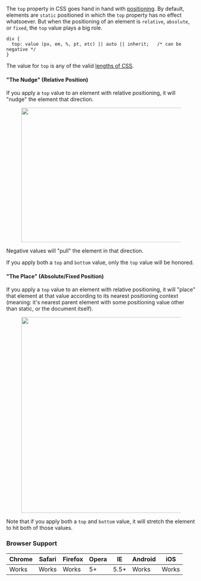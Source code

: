 The <code>top</code> property in CSS goes hand in hand with <a href="/almanac/properties/p/position/">positioning</a>. By default, elements are <code>static</code> positioned in which the <code>top</code> property has no effect whatsoever. But when the positioning of an element is <code>relative</code>, <code>absolute</code>, or <code>fixed</code>, the <code>top</code> value plays a big role.

<pre rel="CSS"><code class="language-css">div {
  top: value (px, em, %, pt, etc) || auto || inherit;   /* can be negative */
}</code></pre>

The value for <code>top</code> is any of the valid <a href="https://css-tricks.com/the-lengths-of-css/">lengths of CSS</a>.

<h4>"The Nudge" (Relative Position)</h4>

If you apply a <code>top</code> value to an element with relative positioning, it will "nudge" the element that direction.

<figure><img src="https://css-tricks.com/wp-content/uploads/2011/09/nudge.png" alt="" width="589" height="358" class="alignnone size-full wp-image-16498" /></figure>

Negative values will "pull" the element in that direction.

If you apply both a <code>top</code> and <code>bottom</code> value, only the <code>top</code> value will be honored.

<h4>"The Place" (Absolute/Fixed Position)</h4>

If you apply a <code>top</code> value to an element with relative positioning, it will "place" that element at that value according to its nearest positioning context (meaning: it's nearest parent element with some positioning value other than static, or the document itself).

<figure><img src="https://css-tricks.com/wp-content/uploads/2011/09/place.png" alt="" width="687" height="521" class="alignnone size-full wp-image-16499" /></figure>

Note that if you apply both a <code>top</code> and <code>bottom</code> value, it will stretch the element to hit both of those values.

<h3 id="browser-support">Browser Support</h3>

<table class="browser-support-table">
  <thead>
    <tr>
      <th class="chrome"><span>Chrome</span></th>
      <th class="safari"><span>Safari</span></th>
      <th class="firefox"><span>Firefox</span></th>
      <th class="opera"><span>Opera</span></th>
      <th class="ie"><span>IE</span></th>
      <th class="android"><span>Android</span></th>
      <th class="iOS"><span>iOS</span></th>
    </tr>
  </thead>
  <tbody>
    <tr>
      <td class="yep">Works</td>
      <td class="yep">Works</td>
      <td class="yep">Works</td>
      <td class="yep">5+</td>
      <td class="yep">5.5+</td>
      <td class="yep">Works</td>
      <td class="yep">Works</td>
    </tr>
  </tbody>
</table>
